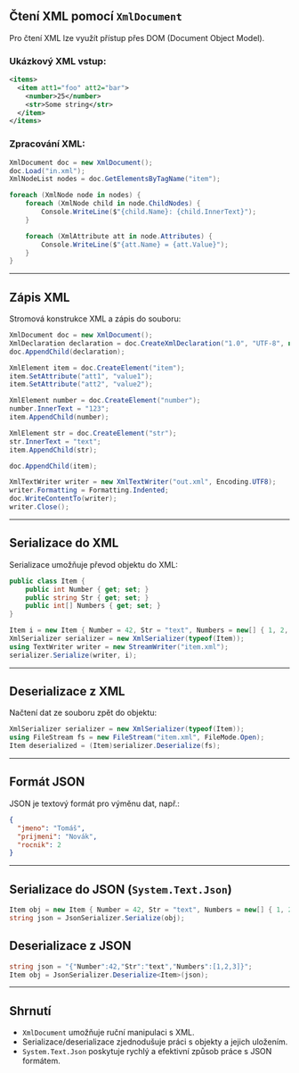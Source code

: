 ## Čtení XML pomocí `XmlDocument`

Pro čtení XML lze využít přístup přes DOM (Document Object Model).

### Ukázkový XML vstup:
```xml
<items>
  <item att1="foo" att2="bar">
    <number>25</number>
    <str>Some string</str>
  </item>
</items>
```

### Zpracování XML:
```csharp
XmlDocument doc = new XmlDocument();
doc.Load("in.xml");
XmlNodeList nodes = doc.GetElementsByTagName("item");

foreach (XmlNode node in nodes) {
    foreach (XmlNode child in node.ChildNodes) {
        Console.WriteLine($"{child.Name}: {child.InnerText}");
    }

    foreach (XmlAttribute att in node.Attributes) {
        Console.WriteLine($"{att.Name} = {att.Value}");
    }
}
```

---

## Zápis XML

Stromová konstrukce XML a zápis do souboru:
```csharp
XmlDocument doc = new XmlDocument();
XmlDeclaration declaration = doc.CreateXmlDeclaration("1.0", "UTF-8", null);
doc.AppendChild(declaration);

XmlElement item = doc.CreateElement("item");
item.SetAttribute("att1", "value1");
item.SetAttribute("att2", "value2");

XmlElement number = doc.CreateElement("number");
number.InnerText = "123";
item.AppendChild(number);

XmlElement str = doc.CreateElement("str");
str.InnerText = "text";
item.AppendChild(str);

doc.AppendChild(item);

XmlTextWriter writer = new XmlTextWriter("out.xml", Encoding.UTF8);
writer.Formatting = Formatting.Indented;
doc.WriteContentTo(writer);
writer.Close();
```

---

## Serializace do XML

Serializace umožňuje převod objektu do XML:
```csharp
public class Item {
    public int Number { get; set; }
    public string Str { get; set; }
    public int[] Numbers { get; set; }
}

Item i = new Item { Number = 42, Str = "text", Numbers = new[] { 1, 2, 3 } };
XmlSerializer serializer = new XmlSerializer(typeof(Item));
using TextWriter writer = new StreamWriter("item.xml");
serializer.Serialize(writer, i);
```

---

## Deserializace z XML

Načtení dat ze souboru zpět do objektu:
```csharp
XmlSerializer serializer = new XmlSerializer(typeof(Item));
using FileStream fs = new FileStream("item.xml", FileMode.Open);
Item deserialized = (Item)serializer.Deserialize(fs);
```

---

## Formát JSON

JSON je textový formát pro výměnu dat, např.:
```json
{
  "jmeno": "Tomáš",
  "prijmeni": "Novák",
  "rocnik": 2
}
```

---

## Serializace do JSON (`System.Text.Json`)

```csharp
Item obj = new Item { Number = 42, Str = "text", Numbers = new[] { 1, 2, 3 } };
string json = JsonSerializer.Serialize(obj);
```

## Deserializace z JSON

```csharp
string json = "{"Number":42,"Str":"text","Numbers":[1,2,3]}";
Item obj = JsonSerializer.Deserialize<Item>(json);
```

---

## Shrnutí

- `XmlDocument` umožňuje ruční manipulaci s XML.
- Serializace/deserializace zjednodušuje práci s objekty a jejich uložením.
- `System.Text.Json` poskytuje rychlý a efektivní způsob práce s JSON formátem.
